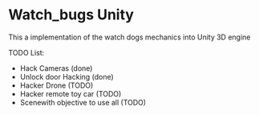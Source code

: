 # Watch_bugs Unity

This a implementation of the watch dogs mechanics into Unity 3D engine

TODO List:

- Hack Cameras (done)
- Unlock door Hacking (done)
- Hacker Drone (TODO)
- Hacker remote toy car (TODO)
- Scenewith objective to use all (TODO)
